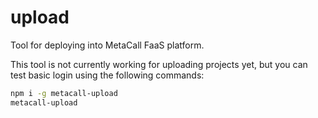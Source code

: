 # upload

Tool for deploying into MetaCall FaaS platform.

This tool is not currently working for uploading projects yet, but you can test basic login using the following commands:

```bash
npm i -g metacall-upload
metacall-upload
```
